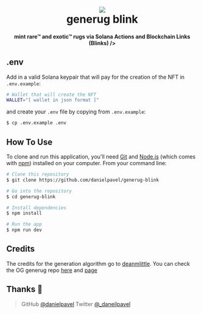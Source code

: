 <h1 align="center">
  <br>
  <img src="https://generug-blink-nu.vercel.app/rugs.webp"/>
  <br>
  generug blink
  <br>
</h1>

<h4 align="center">mint rare™ and exotic™ rugs via Solana Actions and Blockchain Links (Blinks) />

## .env

Add in a valid Solana keypair that will pay for the creation of the NFT in `.env.example`:

```bash
# Wallet that will create the NFT
WALLET="[ wallet in json format ]"
```

and create your `.env` file by copying from `.env.example`:

```bash
$ cp .env.example .env
```

## How To Use

To clone and run this application, you'll need [Git](https://git-scm.com) and [Node.js](https://nodejs.org/en/download/) (which comes with [npm](http://npmjs.com)) installed on your computer. From your command line:

```bash
# Clone this repository
$ git clone https://github.com/danielpavel/generug-blink

# Go into the repository
$ cd generug-blink

# Install dependencies
$ npm install

# Run the app
$ npm run dev
```

## Credits

The credits for the generation algorithm go to [deanmlittle](https://x.com/deanmlittle). You can check the OG generug repo [here](https://github.com/deanmlittle/generug) and [page](https://deanmlittle.github.io/generug/)

## Thanks 👋

> GitHub [@danielpavel](https://github.com/danielpavel)
> Twitter [@\_daneilpavel](https://twitter.com/_danielpavel)
